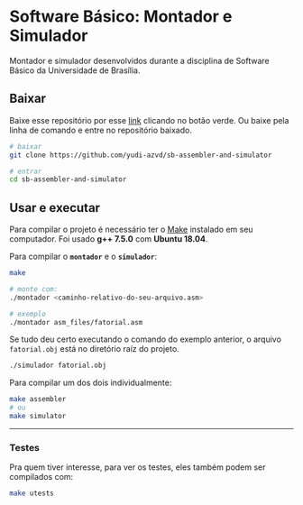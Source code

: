 # Software Básico: Montador e Simulador
Montador e simulador desenvolvidos durante a disciplina de 
Software Básico da Universidade de Brasília.

## Baixar
Baixe esse repositório por esse [link](https://github.com/yudi-azvd/sb-assembler-and-simulator) clicando no botão verde. Ou baixe pela linha de 
comando e entre no repositório baixado.

```sh
# baixar
git clone https://github.com/yudi-azvd/sb-assembler-and-simulator

# entrar
cd sb-assembler-and-simulator
```

## Usar e executar
Para compilar o projeto é necessário ter o [Make](https://www.gnu.org/software/make/) 
instalado em seu computador. Foi usado **g++ 7.5.0** com **Ubuntu 18.04**.

Para compilar o **`montador`** e o **`simulador`**:

```sh
make

# monte com:
./montador <caminho-relativo-do-seu-arquivo.asm>

# exemplo
./montador asm_files/fatorial.asm
```

Se tudo deu certo executando o comando do exemplo anterior,
 o arquivo `fatorial.obj` está no diretório raíz do projeto.

```sh
./simulador fatorial.obj
```

Para compilar um dos dois individualmente:

```sh
make assembler
# ou
make simulator
```

---

### Testes
Pra quem tiver interesse, para ver os testes, eles também podem ser 
compilados com:

```sh
make utests
```
